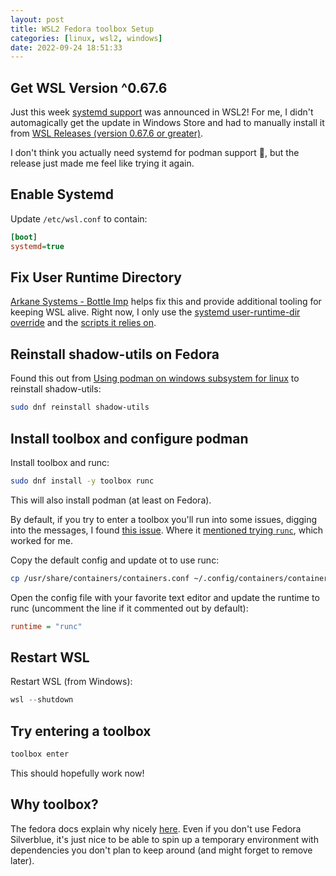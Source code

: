 ```yaml
---
layout: post
title: WSL2 Fedora toolbox Setup
categories: [linux, wsl2, windows]
date: 2022-09-24 18:51:33
---
```


## Get WSL Version ^0.67.6

Just this week [systemd support](https://devblogs.microsoft.com/commandline/systemd-support-is-now-available-in-wsl/) was announced in WSL2! For me, I didn't automagically get the update in Windows Store and had to manually install it from [WSL Releases (version 0.67.6 or greater)](https://github.com/microsoft/WSL/releases).

I don't think you actually need systemd for podman support 🤣, but the release just made me feel like trying it again.

## Enable Systemd

Update `/etc/wsl.conf` to contain:

```ini
[boot]
systemd=true
```

## Fix User Runtime Directory

[Arkane Systems - Bottle Imp](https://github.com/arkane-systems/bottle-imp) helps fix this and provide additional tooling for keeping WSL alive. Right now, I only use the [systemd user-runtime-dir override](https://github.com/arkane-systems/bottle-imp/tree/master/othersrc/usr-lib/systemd/system/user-runtime-dir%40.service.d) and the [scripts it relies on](https://github.com/arkane-systems/bottle-imp/tree/master/othersrc/scripts).

## Reinstall shadow-utils on Fedora

Found this out from [Using podman on windows subsystem for linux](https://dev.to/bowmanjd/using-podman-on-windows-subsystem-for-linux-wsl-58ji) to reinstall shadow-utils:

```sh
sudo dnf reinstall shadow-utils
```

## Install toolbox and configure podman

Install toolbox and runc:

```sh
sudo dnf install -y toolbox runc
```

This will also install podman (at least on Fedora).

By default, if you try to enter a toolbox you'll run into some issues, digging into the messages, I found [this issue](https://github.com/containers/podman/issues/13817). Where it [mentioned trying `runc`](https://github.com/containers/podman/issues/13817#issuecomment-1095135910), which worked for me.

Copy the default config and update ot to use runc:

```sh
cp /usr/share/containers/containers.conf ~/.config/containers/containers.conf
```

Open the config file with your favorite text editor and update the runtime to runc (uncomment the line if it commented out by default):

```ini
runtime = "runc"
```

## Restart WSL

Restart WSL (from Windows):

```powershell
wsl --shutdown
```

## Try entering a toolbox

```sh
toolbox enter
```

This should hopefully work now!

## Why toolbox?

The fedora docs explain why nicely [here](https://docs.fedoraproject.org/en-US/fedora-silverblue/toolbox/#toolbox-why-use). Even if you don't use Fedora Silverblue, it's just nice to be able to spin up a temporary environment with dependencies you don't plan to keep around (and might forget to remove later).